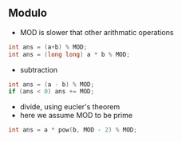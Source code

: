 Modulo
------

- MOD is slower that other arithmatic operations

```c
int ans = (a+b) % MOD;
int ans = (long long) a * b % MOD;
```

- subtraction

```c
int ans = (a - b) % MOD;
if (ans < 0) ans += MOD;
```

- divide, using eucler's theorem
- here we assume MOD to be prime

```c
int ans = a * pow(b, MOD - 2) % MOD;
```
